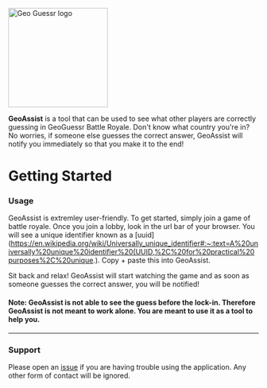 <p><img src="https://www.geoguessr.com/_next/static/images/logo-dd3c3286e6d14f72653800dbdf5340a0.svg" width="200" alt="Geo Guessr logo"></p>

__GeoAssist__ is a tool that can be used to see what other players are correctly guessing in GeoGuessr Battle Royale. Don't know what country you're in? No worries, if someone else guesses the correct answer, GeoAssist will notify you immediately so that you make it to the end!

# Getting Started

### Usage

GeoAssist is extremley user-friendly. To get started, simply join a game of battle royale. Once you join a lobby, look in the url bar of your browser. You will see a unique identifier known as a [uuid](https://en.wikipedia.org/wiki/Universally_unique_identifier#:~:text=A%20universally%20unique%20identifier%20(UUID,%2C%20for%20practical%20purposes%2C%20unique.). Copy + paste this into GeoAssist.

Sit back and relax! GeoAssist will start watching the game and as soon as someone guesses the correct answer, you will be notified!

#### Note: GeoAssist is not able to see the guess before the lock-in. Therefore GeoAssist is not meant to work alone. You are meant to use it as a tool to help you.

---

### Support

Please open an [issue](https://github.com/jj0e/geoguessr-assist/issues) if you are having trouble using the application. Any other form of contact will be ignored.